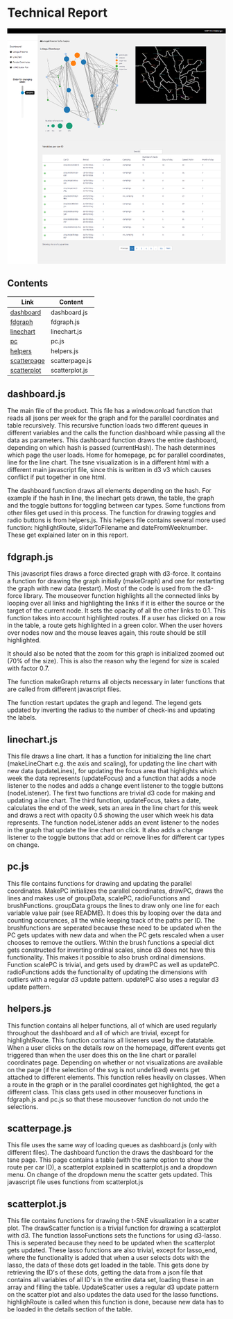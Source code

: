 # Technical Report
![Homepage](https://github.com/LauraRuis/VAST2017/blob/master/Doc/homepage.png)
## Contents
Link | Content
------------ | ------------- 
[dashboard](#dashboardjs) | dashboard.js
[fdgraph](#fdgraphjs) | fdgraph.js
[linechart](#linechartjs) | linechart.js
[pc](#pcjs) | pc.js
[helpers](#helpersjs) | helpers.js
[scatterpage](#scatterpagejs) | scatterpage.js
[scatterplot](#scatterplotjs) | scatterplot.js

## dashboard.js
The main file of the product. This file has a window.onload function that reads all jsons per week for the graph and for the parallel coordinates and table recursively. This recursive function loads two different queues in different variables and the calls the function dashboard while passing all the data as parameters. This dashboard function draws the entire dashboard, depending on which hash is passed (currentHash). The hash determines which page the user loads. Home for homepage, pc for parallel coordinates, line for the line chart. The tsne visualization is in a different html with a different main javascript file, since this is written in d3 v3 which causes conflict if put together in one html.

The dashboard function draws all elements depending on the hash. For example if the hash in line, the linechart gets drawn, the table, the graph and the toggle buttons for toggling between car types. Some functions from other files get used in this process. The function for drawing toggles and radio buttons is from helpers.js. This helpers file contains several more used function: highlightRoute, sliderToFilename and dateFromWeeknumber. These get explained later on in this report.

## fdgraph.js
This javascript files draws a force directed graph with d3-force. It contains a function for drawing the graph initially (makeGraph) and one for restarting the graph with new data (restart). Most of the code is used from the d3-force library. The mouseover function highlights all the connected links by looping over all links and highlighting the links if it is either the source or the target of the current node. It sets the opacity of all the other links to 0.1. This function takes into account highlighted routes. If a user has clicked on a row in the table, a route gets highlighted in a green color. When the user hovers over nodes now and the mouse leaves again, this route should be still highlighted. 

It should also be noted that the zoom for this graph is initialized zoomed out (70% of the size). This is also the reason why the legend for size is scaled with factor 0.7. 

The function makeGraph returns all objects necessary in later functions that are called from different javascript files.

The function restart updates the graph and legend. The legend gets updated by inverting the radius to the number of check-ins and updating the labels. 

## linechart.js
This file draws a line chart. It has a function for initializing the line chart (makeLineChart e.g. the axis and scaling), for updating the line chart with new data (updateLines), for updating the focus area that highlights which week the data represents (updateFocus) and a function that adds a node listener to the nodes and adds a change event listener to the toggle buttons (nodeListener). The first two functions are trivial d3 code for making and updating a line chart. The third function, updateFocus, takes a date, calculates the end of the week, sets an area in the line chart for this week and draws a rect with opacity 0.5 showing the user which week his data represents. The function nodeListener adds an event listener to the nodes in the graph that update the line chart on click. It also adds a change listener to the toggle buttons that add or remove lines for different car types on change.

## pc.js
This file contains functions for drawing and updating the parallel coordinates. MakePC initializes the parallel coordinates, drawPC, draws the lines and makes use of groupData, scalePC, radioFunctions and brushFunctions. groupData groups the lines to draw only one line for each variable value pair (see README). It does this by looping over the data and counting occurences, all the while keeping track of the paths per ID. The brushfunctions are seperated because these need to be updated when the PC gets updates with new data and when the PC gets rescaled when a user chooses to remove the outliers. Within the brush functions a special dict gets constructed for inverting ordinal scales, since d3 does not have this functionality. This makes it possible to also brush ordinal dimensions. Function scalePC is trivial, and gets used by drawPC as well as updatePC. radioFunctions adds the functionality of updating the dimensions with outliers with a regular d3 update pattern. updatePC also uses a regular d3 update pattern.

## helpers.js
This function contains all helper functions, all of which are used regularly throughout the dashboard and all of which are trivial, except for highlightRoute. This function contains all listeners used by the datatable. When a user clicks on the details row on the homepage, different events get triggered than when the user does this on the line chart or parallel coordinates page. Depending on whether or not visualizations are available on the page (if the selection of the svg is not undefined) events get attached to different elements. This function relies heavily on classes. When a route in the graph or in the parallel coordinates get highlighted, the get a different class. This class gets used in other mouseover functions in fdgraph.js and pc.js so that these mouseover function do not undo the selections.

## scatterpage.js
This file uses the same way of loading queues as dashboard.js (only with different files). The dashboard function the draws the dashboard for the tsne page. This page contains a table (with the same option to show the route per car ID), a scatterplot explained in scatterplot.js and a dropdown menu. On change of the dropdown menu the scatter gets updated. This javascript file uses functions from scatterplot.js

## scatterplot.js
  This file contains functions for drawing the t-SNE visualization in a scatter plot. The drawScatter function is a trivial function for drawing a scatterplot with d3. The function lassoFunctions sets the functions for using d3-lasso. This is seperated because they need to be updated when the scatterplot gets updated. These lasso functions are also trivial, except for lasso_end, where the functionality is added that when a user selects dots with the lasso, the data of these dots get loaded in the table. This gets done by retrieving the ID's of these dots, getting the data from a json file that contains all variables of all ID's in the entire data set, loading these in an array and filling the table. UpdateScatter uses a regular d3 update pattern on the scatter plot and also updates the data used for the lasso functions. highlighRoute is called when this function is done, because new data has to be loaded in the details section of the table.

